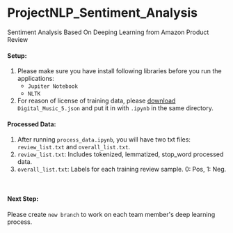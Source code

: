 # ProjectNLP_Sentiment_Analysis
Sentiment Analysis Based On Deeping Learning from Amazon Product Review

#### Setup:
1. Please make sure you have install following libraries before you run the applications:
    - `Jupiter Notebook`
    -  `NLTK`
2. For reason of license of training data, please [download](http://jmcauley.ucsd.edu/data/amazon/) `Digital_Music_5.json` and put it in with `.ipynb` in the same directory.
#### Processed Data:
1. After running `process_data.ipynb`, you will have two txt files: `review_list.txt` and `overall_list.txt`.
2. `review_list.txt`: Includes tokenized, lemmatized, stop_word processed data.
3. `overall_list.txt`: Labels for each training review sample. 0: Pos, 1: Neg.
<br>

#### Next Step:
Please create `new branch` to work on each team member's deep learning process.

